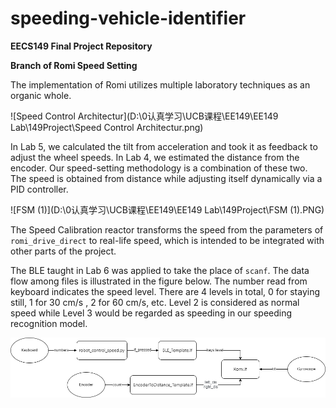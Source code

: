 # speeding-vehicle-identifier
**EECS149 Final Project Repository**

**Branch of Romi Speed Setting**



The implementation of Romi utilizes multiple laboratory techniques as an organic whole.

![Speed Control Architectur](D:\0认真学习\UCB课程\EE149\EE149 Lab\149Project\Speed Control Architectur.png)

In Lab 5, we calculated the tilt from acceleration and took it as feedback to adjust the wheel speeds. In Lab 4, we estimated the distance from the encoder. Our speed-setting methodology is a combination of these two. The speed is obtained from distance while adjusting itself dynamically via a PID controller.

![FSM (1)](D:\0认真学习\UCB课程\EE149\EE149 Lab\149Project\FSM (1).PNG)

The Speed Calibration reactor transforms the speed from the parameters of `romi_drive_direct` to real-life speed, which is intended to be integrated with other parts of the
project.

The BLE taught in Lab 6 was applied to take the place of `scanf`. The data flow among files is illustrated in the figure below. The number read from keyboard indicates the speed level. There are 4 levels in total, 0 for staying still, 1 for 30 cm/s , 2 for 60 cm/s, etc. Level 2 is considered as normal speed while Level 3 would be regarded as speeding in our speeding recognition model.

![Dataflow.drawio](https://github.com/anthony-villegas/speeding-vehicle-identifier/blob/Romi/images/Dataflow.png)

